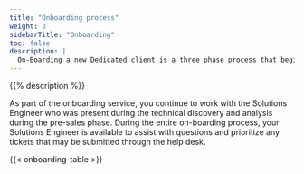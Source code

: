 ```yaml
---
title: "Onboarding process"
weight: 3
sidebarTitle: "Onboarding"
toc: false
description: |
  On-Boarding a new Dedicated client is a three phase process that begins the moment your contract is closed with your sales representative.
---
```


{{% description %}}

As part of the onboarding service, you continue to work with the Solutions Engineer who was present during the technical discovery and analysis during the pre-sales phase.
During the entire on-boarding process, your Solutions Engineer is available to assist with questions and prioritize any tickets that may be submitted through the help desk.

{{< onboarding-table >}}
